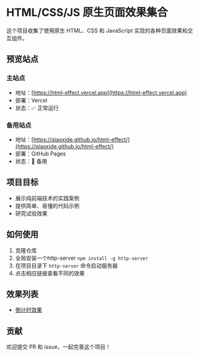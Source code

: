 # HTML/CSS/JS 原生页面效果集合

这个项目收集了使用原生 HTML、CSS 和 JavaScript 实现的各种页面效果和交互组件。

## 预览站点

### 主站点
- 地址：[https://html-effect.vercel.app](https://html-effect.vercel.app)
- 部署：Vercel
- 状态：✅ 正常运行

### 备用站点
- 地址：[https://qiaoxide.github.io/html-effect/](https://qiaoxide.github.io/html-effect/)
- 部署：GitHub Pages
- 状态：🔄 备用

## 项目目标

- 展示纯前端技术的实践案例
- 提供简单、易懂的代码示例
- 研究试验效果

## 如何使用

1. 克隆仓库
2. 全局安装一个http-server `npm install -g http-server`
3. 在项目目录下 `http-server` 命令启动服务器
4. 点击相应链接查看不同的效果

## 效果列表

- [倒计时效果](countdown/)

## 贡献

欢迎提交 PR 和 issue，一起完善这个项目！
